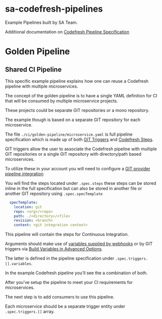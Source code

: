 # sa-codefresh-pipelines
Example Pipelines built by SA Team.

Additional documentation on [Codefresh Pipeline Specification](https://codefresh.io/docs/docs/integrations/codefresh-api/#full-pipeline-specification)

# Golden Pipeline
## Shared CI Pipeline

This specific example pipeline explains how one can reuse a Codefresh pipeline with multiple microservices.

The concept of the golden pipeline is to have a single YAML definition for CI that will be consumed by multiple microservice projects.

These projects could be separate GIT repositories or a mono repository.  

The example though is based on a separate GIT repository for each microservice.

The file `./ci/golden-pipeline/microservice.yaml` is full pipeline specification which is made up of both [GIT Triggers](https://codefresh.io/docs/docs/pipelines/triggers/git-triggers/) and [Codefresh Steps](https://codefresh.io/docs/docs/pipelines/steps/).

GIT triggers allow the user to associate the Codefresh pipeline with multiple GIT repositories or a single GIT repository with directory/path based microservices.

To utilize these in your account you will need to configure a [GIT provider pipeline integration](https://codefresh.io/docs/docs/integrations/git-providers) 

You will find the steps located under `.spec.steps` these steps can be stored inline in the full specification but can also be stored in another file or another GIT repository using `.spec.specTemplate`

```yaml
  specTemplate:
    location: git
    repo: <org>/<repo>
    path: ./<directory>/<file>
    revision: <branch>
    context: <git integration context>
```

This pipeline will contain the steps for Continuous Integration.

Arguments should make use of [variables supplied by webhooks](https://codefresh.io/docs/docs/pipelines/variables) or by GIT triggers via [Build Variables in Advanced Options](https://codefresh.io/docs/docs/pipelines/triggers/git-triggers/#advanced-options).

The latter is defined in the pipeline specification under `.spec.triggers.[].variables`.

In the example Codefresh pipeline you'll see the a combination of both.

After you've setup the pipeline to meet your CI requirements for microservices.

The next step is to add consumers to use this pipeline.

Each microservice should be a separate trigger entity under `.spec.triggers.[]` array.